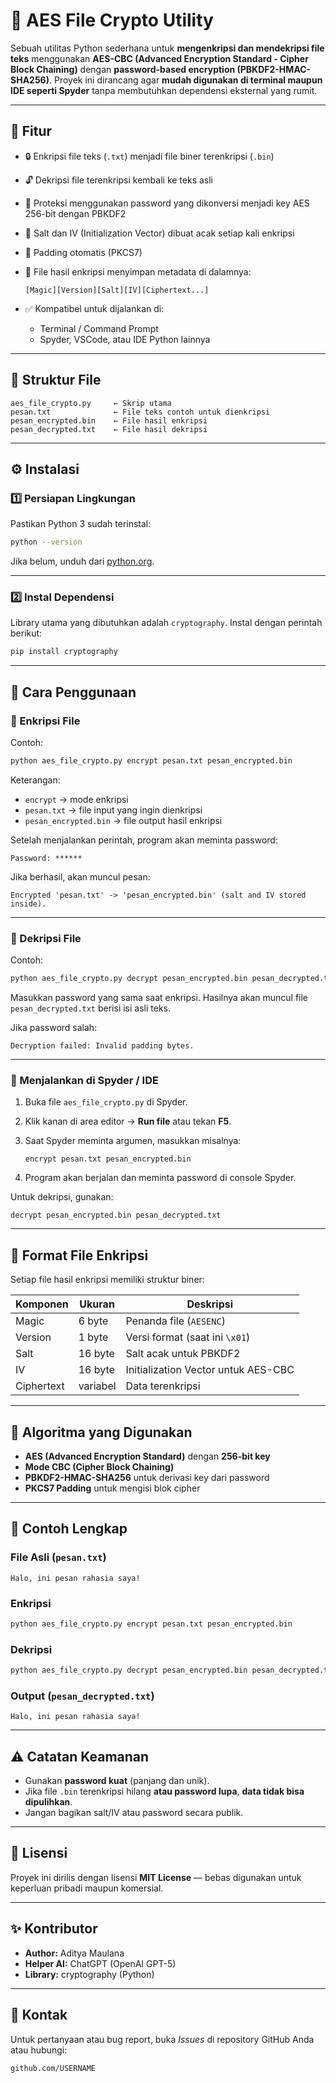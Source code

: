 # 🔐 AES File Crypto Utility

Sebuah utilitas Python sederhana untuk **mengenkripsi dan mendekripsi file teks** menggunakan **AES-CBC (Advanced Encryption Standard - Cipher Block Chaining)** dengan **password-based encryption (PBKDF2-HMAC-SHA256)**.
Proyek ini dirancang agar **mudah digunakan di terminal maupun IDE seperti Spyder** tanpa membutuhkan dependensi eksternal yang rumit.

---

## 📜 Fitur

* 🔒 Enkripsi file teks (`.txt`) menjadi file biner terenkripsi (`.bin`)
* 🔓 Dekripsi file terenkripsi kembali ke teks asli
* 🔑 Proteksi menggunakan password yang dikonversi menjadi key AES 256-bit dengan PBKDF2
* 🧂 Salt dan IV (Initialization Vector) dibuat acak setiap kali enkripsi
* 🧱 Padding otomatis (PKCS7)
* 💾 File hasil enkripsi menyimpan metadata di dalamnya:

  ```
  [Magic][Version][Salt][IV][Ciphertext...]
  ```
* ✅ Kompatibel untuk dijalankan di:

  * Terminal / Command Prompt
  * Spyder, VSCode, atau IDE Python lainnya

---

## 📁 Struktur File

```
aes_file_crypto.py     ← Skrip utama
pesan.txt              ← File teks contoh untuk dienkripsi
pesan_encrypted.bin    ← File hasil enkripsi
pesan_decrypted.txt    ← File hasil dekripsi
```

---

## ⚙️ Instalasi

### 1️⃣ Persiapan Lingkungan

Pastikan Python 3 sudah terinstal:

```bash
python --version
```

Jika belum, unduh dari [python.org](https://www.python.org/downloads/).

---

### 2️⃣ Instal Dependensi

Library utama yang dibutuhkan adalah `cryptography`.
Instal dengan perintah berikut:

```bash
pip install cryptography
```

---

## 🚀 Cara Penggunaan

### 🔹 Enkripsi File

Contoh:

```bash
python aes_file_crypto.py encrypt pesan.txt pesan_encrypted.bin
```

Keterangan:

* `encrypt` → mode enkripsi
* `pesan.txt` → file input yang ingin dienkripsi
* `pesan_encrypted.bin` → file output hasil enkripsi

Setelah menjalankan perintah, program akan meminta password:

```
Password: ******
```

Jika berhasil, akan muncul pesan:

```
Encrypted 'pesan.txt' -> 'pesan_encrypted.bin' (salt and IV stored inside).
```

---

### 🔹 Dekripsi File

Contoh:

```bash
python aes_file_crypto.py decrypt pesan_encrypted.bin pesan_decrypted.txt
```

Masukkan password yang sama saat enkripsi.
Hasilnya akan muncul file `pesan_decrypted.txt` berisi isi asli teks.

Jika password salah:

```
Decryption failed: Invalid padding bytes.
```

---

### 🔹 Menjalankan di Spyder / IDE

1. Buka file `aes_file_crypto.py` di Spyder.
2. Klik kanan di area editor → **Run file** atau tekan **F5**.
3. Saat Spyder meminta argumen, masukkan misalnya:

   ```
   encrypt pesan.txt pesan_encrypted.bin
   ```
4. Program akan berjalan dan meminta password di console Spyder.

Untuk dekripsi, gunakan:

```
decrypt pesan_encrypted.bin pesan_decrypted.txt
```

---

## 🔧 Format File Enkripsi

Setiap file hasil enkripsi memiliki struktur biner:

| Komponen   | Ukuran   | Deskripsi                           |
| ---------- | -------- | ----------------------------------- |
| Magic      | 6 byte   | Penanda file (`AESENC`)             |
| Version    | 1 byte   | Versi format (saat ini `\x01`)      |
| Salt       | 16 byte  | Salt acak untuk PBKDF2              |
| IV         | 16 byte  | Initialization Vector untuk AES-CBC |
| Ciphertext | variabel | Data terenkripsi                    |

---

## 🧠 Algoritma yang Digunakan

* **AES (Advanced Encryption Standard)** dengan **256-bit key**
* **Mode CBC (Cipher Block Chaining)**
* **PBKDF2-HMAC-SHA256** untuk derivasi key dari password
* **PKCS7 Padding** untuk mengisi blok cipher

---

## 🧩 Contoh Lengkap

### File Asli (`pesan.txt`)

```
Halo, ini pesan rahasia saya!
```

### Enkripsi

```bash
python aes_file_crypto.py encrypt pesan.txt pesan_encrypted.bin
```

### Dekripsi

```bash
python aes_file_crypto.py decrypt pesan_encrypted.bin pesan_decrypted.txt
```

### Output (`pesan_decrypted.txt`)

```
Halo, ini pesan rahasia saya!
```

---

## ⚠️ Catatan Keamanan

* Gunakan **password kuat** (panjang dan unik).
* Jika file `.bin` terenkripsi hilang **atau password lupa**, **data tidak bisa dipulihkan**.
* Jangan bagikan salt/IV atau password secara publik.

---

## 📘 Lisensi

Proyek ini dirilis dengan lisensi **MIT License** — bebas digunakan untuk keperluan pribadi maupun komersial.

---

## ✨ Kontributor

* **Author:** Aditya Maulana
* **Helper AI:** ChatGPT (OpenAI GPT-5)
* **Library:** cryptography (Python)

---

## 💬 Kontak

Untuk pertanyaan atau bug report, buka *Issues* di repository GitHub Anda atau hubungi:

```
github.com/USERNAME
```
